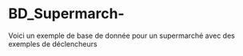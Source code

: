# BD_Supermarch-
Voici un exemple de base de donnée pour un supermarché avec des exemples de déclencheurs 
